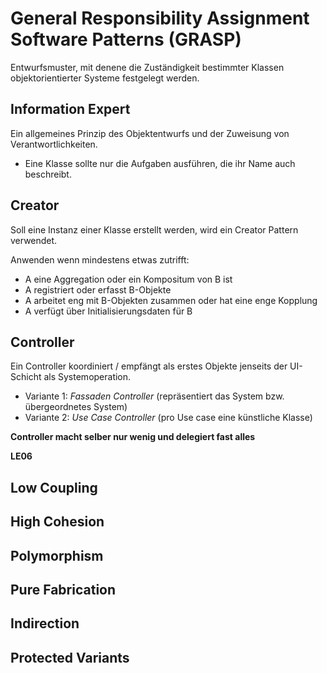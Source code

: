 # General Responsibility Assignment Software Patterns (GRASP)

Entwurfsmuster, mit denene die Zuständigkeit bestimmter Klassen objektorientierter Systeme festgelegt werden.

## Information Expert

Ein allgemeines Prinzip des Objektentwurfs und der Zuweisung von Verantwortlichkeiten.

- Eine Klasse sollte nur die Aufgaben ausführen, die ihr Name auch beschreibt.

## Creator

Soll eine Instanz einer Klasse erstellt werden, wird ein Creator Pattern verwendet.

Anwenden wenn mindestens etwas zutrifft:

- A eine Aggregation oder ein Kompositum von B ist
- A registriert oder erfasst B-Objekte
- A arbeitet eng mit B-Objekten zusammen oder hat eine enge Kopplung
- A verfügt über Initialisierungsdaten für B

## Controller

Ein Controller koordiniert / empfängt als erstes Objekte jenseits der UI-Schicht als Systemoperation.


- Variante 1: _Fassaden Controller_ (repräsentiert das System bzw. übergeordnetes System)
- Variante 2: _Use Case Controller_ (pro Use case eine künstliche Klasse)

**Controller macht selber nur wenig und delegiert fast alles**


**LE06**


## Low Coupling


## High Cohesion


## Polymorphism

## Pure Fabrication

## Indirection

## Protected Variants